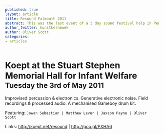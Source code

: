 ```yaml
---
published: true
layout: article
title: Resound Falmouth 2011
abstract: This was the last event of a 3 day sound festival help in Penryn called Resound Falmouth.
author_twitter: kunstkernewek
author: Oliver Scott
categories:
- articles
---
```


# Koept at the Stuart Stephen Memorial Hall for Infant Welfare <small>Tuesday the 3rd of May 2011</small>

Improvised percussion & electronics.
Generative electronic noise. 
Field recordings & processed audio. 
A mechanised Gameboy drum kit. 

Featuring: `Jowan Sebastian | Matthew Lever | Jaxson Payne | Oliver Scott`

Links: http://koept.net/resound | http://goo.gl/PXHA6